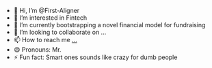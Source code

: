 - 👋 Hi, I’m @First-Aligner
- 👀 I’m interested in Fintech
- 🌱 I’m currently bootstrapping a novel financial model for fundraising
- 💞️ I’m looking to collaborate on ...
- 📫 How to reach me [...](https://x.com/First_Aligner)
- 😄 Pronouns: Mr.
- ⚡ Fun fact: Smart ones sounds like crazy for dumb people

<!---
First-Aligner/First-Aligner is a ✨ special ✨ repository because its `README.md` (this file) appears on your GitHub profile.
You can click the Preview link to take a look at your changes.
--->
